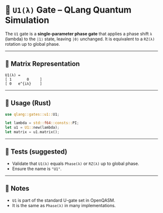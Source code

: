 # 🧭 `U1(λ)` Gate – QLang Quantum Simulation

The `U1` gate is a **single-parameter phase gate** that applies a phase shift `λ` (lambda) to the `|1⟩` state, leaving `|0⟩` unchanged. It is equivalent to a `RZ(λ)` rotation up to global phase.

---

## 📐 Matrix Representation

```
U1(λ) =
[ 1       0     ]
[ 0   e^{iλ}    ]
```

---

## 🧰 Usage (Rust)

```rust
use qlang::gates::u1::U1;

let lambda = std::f64::consts::PI;
let u1 = U1::new(lambda);
let matrix = u1.matrix();
```

---

## 🧪 Tests (suggested)

- Validate that `U1(λ)` equals `Phase(λ)` or `RZ(λ)` up to global phase.
- Ensure the name is `"U1"`.

---

## 📎 Notes

- `U1` is part of the standard U-gate set in OpenQASM.
- It is the same as `Phase(λ)` in many implementations.